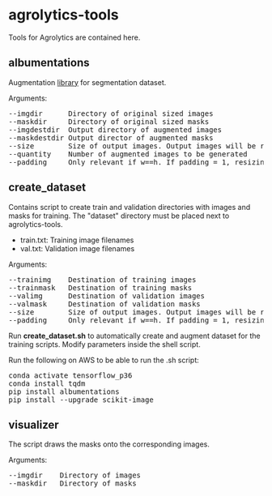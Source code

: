 # agrolytics-tools
Tools for Agrolytics are contained here.


## albumentations
Augmentation [library](https://github.com/albu/albumentations) for segmentation dataset.

Arguments:
<pre>
--imgdir      Directory of original sized images
--maskdir     Directory of original sized masks
--imgdestdir  Output directory of augmented images
--maskdestdir Output director of augmented masks
--size        Size of output images. Output images will be resized to (w x h). If w=h, --padding switch is also needed.
--quantity    Number of augmented images to be generated
--padding     Only relevant if w==h. If padding = 1, resizing will be done by padding instead of warping.
</pre>




## create_dataset
Contains script to create train and validation directories with images and masks for training. The "dataset" directory must be placed next to agrolytics-tools.

 * train.txt: Training image filenames
 * val.txt: Validation image filenames

Arguments:
<pre>
--trainimg    Destination of training images
--trainmask   Destination of training masks
--valimg      Destination of validation images
--valmask     Destination of validation masks
--size        Size of output images. Output images will be resized to (w x w) with padding_resize.py
--padding     Only relevant if w==h. If padding = 1, resizing will be done by padding instead of warping.
</pre>

Run **create_dataset.sh** to automatically create and augment dataset for the training scripts. Modify parameters inside the shell script.

Run the following on AWS to be able to run the .sh script:
<pre>
conda activate tensorflow_p36
conda install tqdm
pip install albumentations
pip install --upgrade scikit-image
</pre>
## visualizer
The script draws the masks onto the corresponding images.

Arguments:
<pre>
--imgdir    Directory of images
--maskdir   Directory of masks
</pre>
